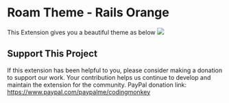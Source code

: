 # Roam Theme - Rails Orange

This Extension gives you a beautiful theme as below
![](https://firebasestorage.googleapis.com/v0/b/firescript-577a2.appspot.com/o/imgs%2Fapp%2FExploreSpace%2FLk6j51h1xB.png?alt=media&token=b0932fb7-911b-458c-a551-978443f0c01b)

## Support This Project
If this extension has been helpful to you, please consider making a donation to support our work. Your contribution helps us continue to develop and maintain the extension for the community.
PayPal donation link: https://www.paypal.com/paypalme/codingmonkey